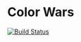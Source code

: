 # Color Wars

[![Build Status](https://travis-ci.org/markogresak/color-wars.svg?branch=master)](https://travis-ci.org/markogresak/color-wars)
